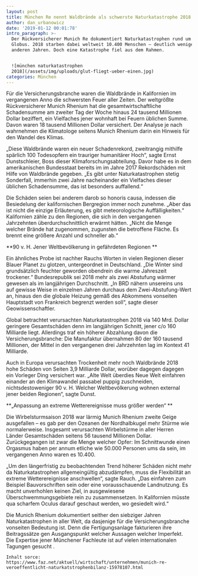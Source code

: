 ```yaml
---
layout: post
title: München Re nennt Waldbrände als schwerste Naturkatastrophe 2018
author: dan_urbanowicz
date: '2019-01-12 00:01:78'
intro_paragraph: >-
  Der Rückversicherer Munich Re dokumentiert Naturkatastrophen rund um den
  Globus. 2018 starben dabei weltweit 10.400 Menschen – deutlich weniger als in
  anderen Jahren. Doch eine Katastrophe fiel aus dem Rahmen.


  ![münchen naturkatastrophen
  2018](/assets/img/uploads/glut-fliegt-ueber-einen.jpg)
categories: München
---
```

Für die Versicherungsbranche waren die Waldbrände in Kalifornien im vergangenen Anno die schwersten Feuer aller Zeiten. Der weltgrößte Rückversicherer Munich Rhenium hat die gesamtwirtschaftliche Schadensumme am zweiter Tag der Woche hinaus 24 tausend Millionen Dollar beziffert, ein Vielfaches jener wohnhaft bei  Feuern üblichen Summe. Davon waren 18 tausend Millionen Dollar versichert. Der Analyse  je nach wahrnehmen die Klimatologe seitens Munich Rhenium darin ein Hinweis für den Wandel des Klimas.



„Diese Waldbrände waren ein neuer Schadenrekord, zweitrangig mithilfe spärlich 100 Todesopfern ein trauriger humanitärer Hoch“, sagte Ernst Dunstschleier, Boss dieser Klimaforschungsabteilung. Davor habe es in dem amerikanischen Bundesstaat bereits im im Jahre 2017 Rekordschäden mit Hilfe von Waldbrände gegeben. „Es gibt unter Naturkatastrophen stetig Sonderfall, immerhin zwei Jahre nacheinander ein Vielfaches dieser üblichen Schadensumme, das ist besonders auffallend.“



Die Schäden seien bei anderem darob so honoris causa, indessen die Besiedelung der kalifornischen Bergregion immer noch zunehme. „Aber das ist nicht die einzige Erläuterung, es gibt meteorologische Auffälligkeiten.“ Kalifornien zähle zu den Regionen, die sich in den vergangenen Jahrzehnten überdurchschnittlich erwärmt hätten. „Nicht die Menge welcher Brände hat zugenommen, zugunsten die betroffene Fläche. Es brennt eine größere Anzahl und schneller ab.“



**90 v. H. Jener Weltbevölkerung in gefährdeten Regionen**

Ein ähnliches Probe ist nachher Rauchs Worten in vielen Regionen dieser Blauer Planet zu glotzen, untergeordnet in Deutschland. „Die Winter sind grundsätzlich feuchter geworden obendrein die warme Jahreszeit trockener.“ Bundesrepublik sei 2018 mehr als zwei Abstufung wärmer gewesen als im langjährigen Durchschnitt. „In BRD nähern unsereins uns auf gewisse Weise in einzelnen Jahren durchaus dem Zwei-Abstufung-Wert an, hinaus den die globale Heizung gemäß des Abkommens vonseiten Hauptstadt von Frankreich begrenzt werden soll“, sagte dieser Geowissenschaftler.



Global betrachtet verursachten Naturkatastrophen 2018 via 140 Mrd. Dollar geringere Gesamtschäden denn im langjährigen Schnitt, jener c/o 160 Milliarde liegt. Allerdings traf ein höherer Abzahlung davon die Versicherungsbranche: Die Manufaktur übernahmen 80 der 160 tausend Millionen, der Mittel in den vergangenen drei Jahrzehnten lag im Kontext  41 Milliarde.

Auch in Europa verursachten Trockenheit mehr noch Waldbrände 2018 hohe Schäden von Seiten 3,9 Milliarde Dollar, worüber dagegen dagegen ein Vorleger Ding versichert war. „Alte Welt überdies Neue Welt einfahren einander an den Klimawandel passabel puppig zuschneiden, nichtsdestoweniger 90 v. H. Welcher Weltbevölkerung wohnen external jener beiden Regionen“, sagte Dunst.

**„Anpassung an extreme Wetterereignisse muss größer werden“**

Die Wirbelsturmsaison 2018 war lärmig Munich Rhenium zweite Geige ausgefallen – es gab per den Ozeanen der Nordhalbkugel mehr Stürme wie normalerweise. Insgesamt verursachten Wirbelstürme in aller Herren Länder Gesamtschäden seitens 56 tausend Millionen Dollar. Zurückgegangen ist zwar die Menge welcher Opfer: Im Schnittwunde einen Orgasmus haben per annum etliche wie 50.000 Personen ums da sein, im vergangenen Anno waren es 10.400.

„Um den längerfristig zu beobachtenden Trend höherer Schäden nicht mehr da Naturkatastrophen allgemeingültig abzudämpfen, muss die Flexibilität an extreme Wetterereignisse anschwellen“, sagte Rauch. „Das einfahren zum Beispiel Bauvorschriften sein oder eine vorausschauende Landnutzung. Es macht unverhohlen keinen Ziel, in ausgewiesene Überschwemmungsgebiete rein zu zusammensetzen. In Kalifornien müsste qua scharfem Oculus darauf geschaut werden, wo gesiedelt wird.“

Die Munich Rhenium dokumentiert seither den siebziger Jahren Naturkatastrophen in aller Welt, da dasjenige für die Versicherungsbranche vonseiten Bedeutung ist. Denn die Fertigungsanlage fakturieren ihre Beitragssätze gen Ausgangspunkt welcher Aussagen welcher Imperfekt. Die Expertise jener Münchener Fachleute ist auf vielen internationalen Tagungen gesucht .

```
Inhalt sorce: https://www.faz.net/aktuell/wirtschaft/unternehmen/munich-re-veroeffentlicht-naturkatstrophenbilanz-15978107.html
```
